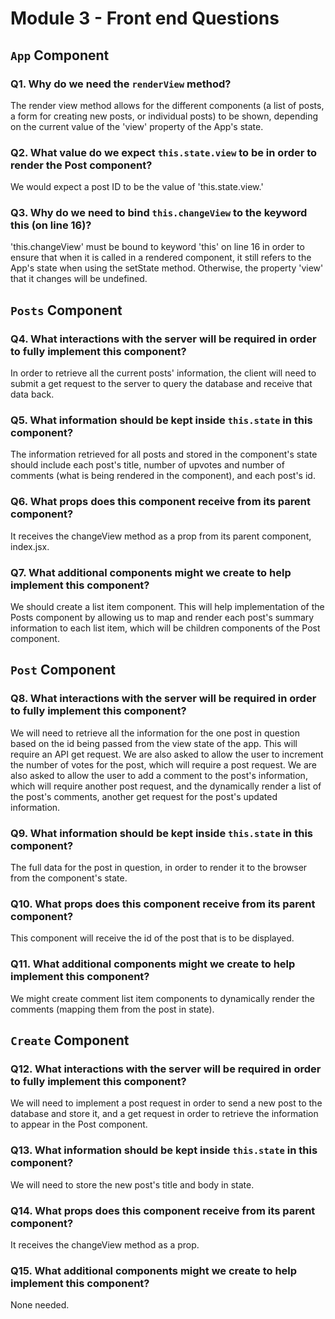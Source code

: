# Module 3 - Front end Questions

## `App` Component

### Q1. Why do we need the `renderView` method?

<!-- Your answer here! -->
The render view method allows for the different components (a list of posts, a form for creating new posts, or individual posts) to be shown, depending on the current value of the 'view' property of the App's state.

### Q2. What value do we expect `this.state.view` to be in order to render the Post component?

<!-- Your answer here! -->
We would expect a post ID to be the value of 'this.state.view.'


### Q3. Why do we need to bind `this.changeView` to the keyword this (on line 16)?

<!-- Your answer here! -->
'this.changeView' must be bound to keyword 'this' on line 16 in order to ensure that when it is called in a rendered component, it still refers to the App's state when using the setState method.  Otherwise, the property 'view' that it changes will be undefined.

## `Posts` Component

### Q4. What interactions with the server will be required in order to fully implement this component?

<!-- Your answer here! -->
In order to retrieve all the current posts' information, the client will need to submit a get request to the server to query the database and receive that data back.

### Q5. What information should be kept inside `this.state` in this component?

<!-- Your answer here! -->
The information retrieved for all posts and stored in the component's state should include each post's title, number of upvotes and number of comments (what is being rendered in the component), and each post's id.

### Q6. What props does this component receive from its parent component?

<!-- Your answer here! -->
It receives the changeView method as a prop from its parent component, index.jsx.

### Q7. What additional components might we create to help implement this component?

<!-- Your answer here! -->
We should create a list item component.  This will help implementation of the Posts component by allowing us to map and render each post's summary information to each list item, which will be children components of the Post component.

## `Post` Component

### Q8. What interactions with the server will be required in order to fully implement this component?

<!-- Your answer here! -->
We will need to retrieve all the information for the one post in question based on the id being passed from the view state of the app. This will require an API get request.  We are also asked to allow the user to increment the number of votes for the post, which will require a post request.  We are also asked to allow the user to add a comment to the post's information, which will require another post request, and the dynamically render a list of the post's comments, another get request for the post's updated information.

### Q9. What information should be kept inside `this.state` in this component?

<!-- Your answer here! -->
The full data for the post in question, in order to render it to the browser from the component's state.

### Q10. What props does this component receive from its parent component?

<!-- Your answer here! -->
This component will receive the id of the post that is to be displayed.

### Q11. What additional components might we create to help implement this component?

<!-- Your answer here! -->
We might create comment list item components to dynamically render the comments (mapping them from the post in state).


## `Create` Component

### Q12. What interactions with the server will be required in order to fully implement this component?

<!-- Your answer here! -->

We will need to implement a post request in order to send a new post to the database and store it, and a get request in order to retrieve the information to appear in the Post component.

### Q13. What information should be kept inside `this.state` in this component?

<!-- Your answer here! -->
We will need to store the new post's title and body in state.

### Q14. What props does this component receive from its parent component?

<!-- Your answer here! -->
It receives the changeView method as a prop.

### Q15. What additional components might we create to help implement this component?

<!-- Your answer here! -->
None needed.
